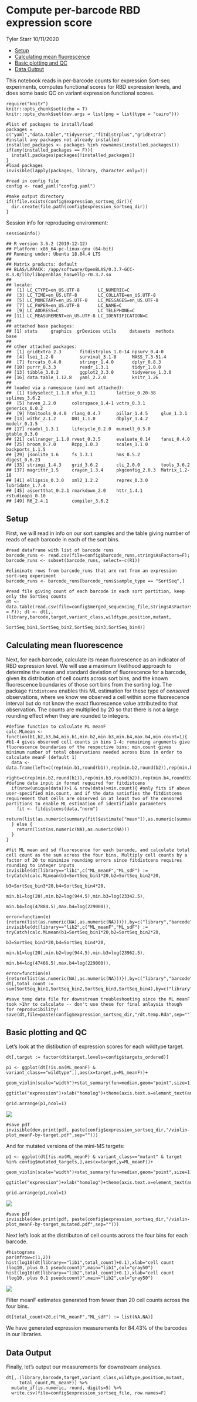 Compute per-barcode RBD expression score
================
Tyler Starr
10/11/2020

-   [Setup](#setup)
-   [Calculating mean fluorescence](#calculating-mean-fluorescence)
-   [Basic plotting and QC](#basic-plotting-and-qc)
-   [Data Output](#data-output)

This notebook reads in per-barcode counts for expression Sort-seq
experiments, computes functional scores for RBD expression levels, and
does some basic QC on variant expression functional scores.

    require("knitr")
    knitr::opts_chunk$set(echo = T)
    knitr::opts_chunk$set(dev.args = list(png = list(type = "cairo")))

    #list of packages to install/load
    packages = c("yaml","data.table","tidyverse","fitdistrplus","gridExtra")
    #install any packages not already installed
    installed_packages <- packages %in% rownames(installed.packages())
    if(any(installed_packages == F)){
      install.packages(packages[!installed_packages])
    }
    #load packages
    invisible(lapply(packages, library, character.only=T))

    #read in config file
    config <- read_yaml("config.yaml")

    #make output directory
    if(!file.exists(config$expression_sortseq_dir)){
      dir.create(file.path(config$expression_sortseq_dir))
    }

Session info for reproducing environment:

    sessionInfo()

    ## R version 3.6.2 (2019-12-12)
    ## Platform: x86_64-pc-linux-gnu (64-bit)
    ## Running under: Ubuntu 18.04.4 LTS
    ## 
    ## Matrix products: default
    ## BLAS/LAPACK: /app/software/OpenBLAS/0.3.7-GCC-8.3.0/lib/libopenblas_haswellp-r0.3.7.so
    ## 
    ## locale:
    ##  [1] LC_CTYPE=en_US.UTF-8       LC_NUMERIC=C              
    ##  [3] LC_TIME=en_US.UTF-8        LC_COLLATE=en_US.UTF-8    
    ##  [5] LC_MONETARY=en_US.UTF-8    LC_MESSAGES=en_US.UTF-8   
    ##  [7] LC_PAPER=en_US.UTF-8       LC_NAME=C                 
    ##  [9] LC_ADDRESS=C               LC_TELEPHONE=C            
    ## [11] LC_MEASUREMENT=en_US.UTF-8 LC_IDENTIFICATION=C       
    ## 
    ## attached base packages:
    ## [1] stats     graphics  grDevices utils     datasets  methods   base     
    ## 
    ## other attached packages:
    ##  [1] gridExtra_2.3       fitdistrplus_1.0-14 npsurv_0.4-0       
    ##  [4] lsei_1.2-0          survival_3.1-8      MASS_7.3-51.4      
    ##  [7] forcats_0.4.0       stringr_1.4.0       dplyr_0.8.3        
    ## [10] purrr_0.3.3         readr_1.3.1         tidyr_1.0.0        
    ## [13] tibble_3.0.2        ggplot2_3.3.0       tidyverse_1.3.0    
    ## [16] data.table_1.12.8   yaml_2.2.0          knitr_1.26         
    ## 
    ## loaded via a namespace (and not attached):
    ##  [1] tidyselect_1.1.0 xfun_0.11        lattice_0.20-38  splines_3.6.2   
    ##  [5] haven_2.2.0      colorspace_1.4-1 vctrs_0.3.1      generics_0.0.2  
    ##  [9] htmltools_0.4.0  rlang_0.4.7      pillar_1.4.5     glue_1.3.1      
    ## [13] withr_2.1.2      DBI_1.1.0        dbplyr_1.4.2     modelr_0.1.5    
    ## [17] readxl_1.3.1     lifecycle_0.2.0  munsell_0.5.0    gtable_0.3.0    
    ## [21] cellranger_1.1.0 rvest_0.3.5      evaluate_0.14    fansi_0.4.0     
    ## [25] broom_0.7.0      Rcpp_1.0.3       scales_1.1.0     backports_1.1.5 
    ## [29] jsonlite_1.6     fs_1.3.1         hms_0.5.2        digest_0.6.23   
    ## [33] stringi_1.4.3    grid_3.6.2       cli_2.0.0        tools_3.6.2     
    ## [37] magrittr_1.5     crayon_1.3.4     pkgconfig_2.0.3  Matrix_1.2-18   
    ## [41] ellipsis_0.3.0   xml2_1.2.2       reprex_0.3.0     lubridate_1.7.4 
    ## [45] assertthat_0.2.1 rmarkdown_2.0    httr_1.4.1       rstudioapi_0.10 
    ## [49] R6_2.4.1         compiler_3.6.2

Setup
-----

First, we will read in info on our sort samples and the table giving
number of reads of each barcode in each of the sort bins.

    #read dataframe with list of barcode runs
    barcode_runs <- read.csv(file=config$barcode_runs,stringsAsFactors=F); barcode_runs <- subset(barcode_runs, select=-c(R1))

    #eliminate rows from barcode_runs that are not from an expression sort-seq experiment
    barcode_runs <- barcode_runs[barcode_runs$sample_type == "SortSeq",]

    #read file giving count of each barcode in each sort partition, keep only the SortSeq counts
    dt <- data.table(read.csv(file=config$merged_sequencing_file,stringsAsFactors = F)); dt <- dt[,.(library,barcode,target,variant_class,wildtype,position,mutant,
                                                                                                     SortSeq_bin1,SortSeq_bin2,SortSeq_bin3,SortSeq_bin4)]

Calculating mean fluorescence
-----------------------------

Next, for each barcode, calculate its mean fluorescence as an indicator
of RBD expression level. We will use a maximum likelihood approach to
determine the mean and standard deviation of fluorescence for a barcode,
given its distribution of cell counts across sort bins, and the known
fluorescence boundaries of those sort bins from the sorting log. The
package `fitdistcens` enables this ML estimation for these type of
*censored* observations, where we know we observed a cell within some
fluorescence interval but do not know the exact fluorescence value
attributed to that observation. The counts are multiplied by 20 so that
there is not a large rounding effect when they are rounded to integers.

    #define function to calculate ML meanF
    calc.MLmean <- function(b1,b2,b3,b4,min.b1,min.b2,min.b3,min.b4,max.b4,min.count=1){ #b1-4 gives observed cell counts in bins 1-4; remaining arguments give fluorescence boundaries of the respective bins; min.count gives minimum number of total observations needed across bins in order to calculate meanF (default 1)
      data <- data.frame(left=c(rep(min.b1,round(b1)),rep(min.b2,round(b2)),rep(min.b3,round(b3)),rep(min.b4,round(b4))),
                         right=c(rep(min.b2,round(b1)),rep(min.b3,round(b2)),rep(min.b4,round(b3)),rep(max.b4,round(b4)))) #define data input in format required for fitdistcens
      if(nrow(unique(data))>1 & nrow(data)>min.count){ #only fits if above user-specified min.count, and if the data satisfies the fitdistcens requirement that cells are observed in at least two of the censored partitions to enable ML estimation of identifiable parameters
        fit <- fitdistcens(data,"norm")
        return(list(as.numeric(summary(fit)$estimate["mean"]),as.numeric(summary(fit)$estimate["sd"])))
      } else {
        return(list(as.numeric(NA),as.numeric(NA)))
      }
    }

    #fit ML mean and sd fluorescence for each barcode, and calculate total cell count as the sum across the four bins. Multiply cell counts by a factor of 20 to minimize rounding errors since fitdistcens requires rounding to integer inputs
    invisible(dt[library=="lib1",c("ML_meanF","ML_sdF") := tryCatch(calc.MLmean(b1=SortSeq_bin1*20,b2=SortSeq_bin2*20,
                                                                          b3=SortSeq_bin3*20,b4=SortSeq_bin4*20,
                                                                          min.b1=log(20),min.b2=log(944.5),min.b3=log(23342.5),
                                                                          min.b4=log(47884.5),max.b4=log(229000)),
                                                              error=function(e){return(list(as.numeric(NA),as.numeric(NA)))}),by=c("library","barcode")])
    invisible(dt[library=="lib2",c("ML_meanF","ML_sdF") := tryCatch(calc.MLmean(b1=SortSeq_bin1*20,b2=SortSeq_bin2*20,
                                                                          b3=SortSeq_bin3*20,b4=SortSeq_bin4*20,
                                                                          min.b1=log(20),min.b2=log(944.5),min.b3=log(23962.5),
                                                                          min.b4=log(47466.5),max.b4=log(229000)),
                                                              error=function(e){return(list(as.numeric(NA),as.numeric(NA)))}),by=c("library","barcode")])
    dt[,total_count := sum(SortSeq_bin1,SortSeq_bin2,SortSeq_bin3,SortSeq_bin4),by=c("library","barcode")]

    #save temp data file for downstream troubleshooting since the ML meanF took >1hr to calculate -- don't use these for final anlaysis though for reproducibility!
    save(dt,file=paste(config$expression_sortseq_dir,"/dt.temp.Rda",sep=""))

Basic plotting and QC
---------------------

Let’s look at the distibution of expression scores for each wildtype
target.

    dt[,target := factor(dt$target,levels=config$targets_ordered)]

    p1 <- ggplot(dt[!is.na(ML_meanF) & variant_class=="wildtype",],aes(x=target,y=ML_meanF))+
      geom_violin(scale="width")+stat_summary(fun=median,geom="point",size=1)+
      ggtitle("expression")+xlab("homolog")+theme(axis.text.x=element_text(angle=-90,hjust=0))

    grid.arrange(p1,ncol=1)

<img src="compute_expression_meanF_files/figure-gfm/unfiltered_expression_distribution_wildtypes-1.png" style="display: block; margin: auto;" />

    #save pdf
    invisible(dev.print(pdf, paste(config$expression_sortseq_dir,"/violin-plot_meanF-by-target.pdf",sep="")))

And for mutated versions of the mini-MS targets:

    p1 <- ggplot(dt[!is.na(ML_meanF) & variant_class=="mutant" & target %in% config$mutated_targets,],aes(x=target,y=ML_meanF))+
      geom_violin(scale="width")+stat_summary(fun=median,geom="point",size=1)+
      ggtitle("expression")+xlab("homolog")+theme(axis.text.x=element_text(angle=-90,hjust=0))

    grid.arrange(p1,ncol=1)

<img src="compute_expression_meanF_files/figure-gfm/unfiltered_expression_distribution_mutants-1.png" style="display: block; margin: auto;" />

    #save pdf
    invisible(dev.print(pdf, paste(config$expression_sortseq_dir,"/violin-plot_meanF-by-target_mutated.pdf",sep="")))

Next let’s look at the distributon of cell counts across the four bins
for each barcode.

    #histograms
    par(mfrow=c(1,2))
    hist(log10(dt[library=="lib1",total_count]+0.1),xlab="cell count (log10, plus 0.1 pseudocount)",main="lib1",col="gray50")
    hist(log10(dt[library=="lib2",total_count]+0.1),xlab="cell count (log10, plus 0.1 pseudocount)",main="lib2",col="gray50")

<img src="compute_expression_meanF_files/figure-gfm/cell_count_coverage-1.png" style="display: block; margin: auto;" />

Filter meanF estimates generated from fewer than 20 cell counts across
the four bins.

    dt[total_count<20,c("ML_meanF","ML_sdF") := list(NA,NA)]

We have generated expression measurements for 84.43% of the barcodes in
our libraries.

Data Output
-----------

Finally, let’s output our measurements for downstream analyses.

    dt[,.(library,barcode,target,variant_class,wildtype,position,mutant,
         total_count,ML_meanF)] %>%
      mutate_if(is.numeric, round, digits=5) %>%
      write.csv(file=config$expression_sortseq_file, row.names=F)
